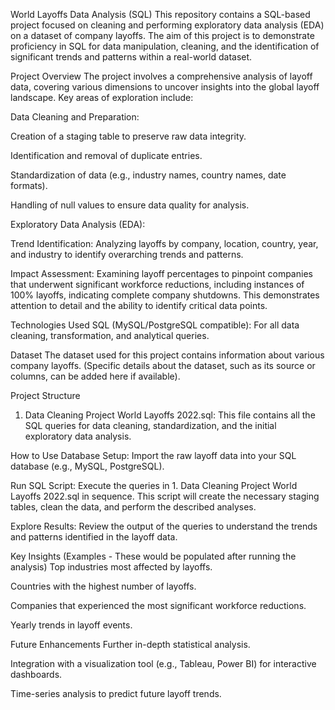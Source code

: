 World Layoffs Data Analysis (SQL)
This repository contains a SQL-based project focused on cleaning and performing exploratory data analysis (EDA) on a dataset of company layoffs. The aim of this project is to demonstrate proficiency in SQL for data manipulation, cleaning, and the identification of significant trends and patterns within a real-world dataset.

Project Overview
The project involves a comprehensive analysis of layoff data, covering various dimensions to uncover insights into the global layoff landscape. Key areas of exploration include:

Data Cleaning and Preparation:

Creation of a staging table to preserve raw data integrity.

Identification and removal of duplicate entries.

Standardization of data (e.g., industry names, country names, date formats).

Handling of null values to ensure data quality for analysis.

Exploratory Data Analysis (EDA):

Trend Identification: Analyzing layoffs by company, location, country, year, and industry to identify overarching trends and patterns.

Impact Assessment: Examining layoff percentages to pinpoint companies that underwent significant workforce reductions, including instances of 100% layoffs, indicating complete company shutdowns. This demonstrates attention to detail and the ability to identify critical data points.

Technologies Used
SQL (MySQL/PostgreSQL compatible): For all data cleaning, transformation, and analytical queries.

Dataset
The dataset used for this project contains information about various company layoffs. (Specific details about the dataset, such as its source or columns, can be added here if available).

Project Structure
1. Data Cleaning Project World Layoffs 2022.sql: This file contains all the SQL queries for data cleaning, standardization, and the initial exploratory data analysis.

How to Use
Database Setup: Import the raw layoff data into your SQL database (e.g., MySQL, PostgreSQL).

Run SQL Script: Execute the queries in 1. Data Cleaning Project World Layoffs 2022.sql in sequence. This script will create the necessary staging tables, clean the data, and perform the described analyses.

Explore Results: Review the output of the queries to understand the trends and patterns identified in the layoff data.

Key Insights (Examples - These would be populated after running the analysis)
Top industries most affected by layoffs.

Countries with the highest number of layoffs.

Companies that experienced the most significant workforce reductions.

Yearly trends in layoff events.

Future Enhancements
Further in-depth statistical analysis.

Integration with a visualization tool (e.g., Tableau, Power BI) for interactive dashboards.

Time-series analysis to predict future layoff trends.
